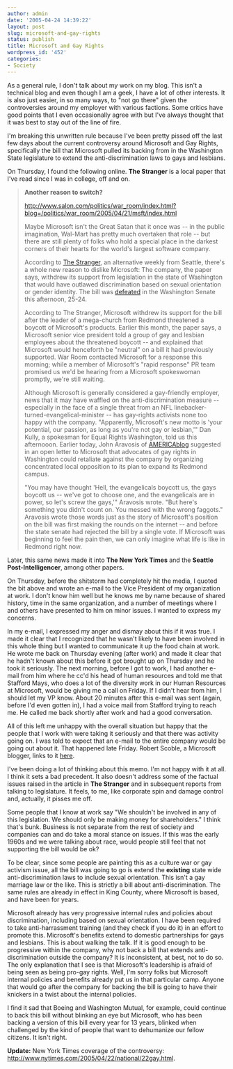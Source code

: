 ```yaml
---
author: admin
date: '2005-04-24 14:39:22'
layout: post
slug: microsoft-and-gay-rights
status: publish
title: Microsoft and Gay Rights
wordpress_id: '452'
categories:
- Society
---
```

<p>As a general rule, I don't talk about my work on my blog. This isn't a 
technical blog and even though I am a geek, I have a lot of other interests. It 
is also just easier, in so many ways, to &quot;not go there&quot; given the controversies 
around my employer with various factions. Some critics have good points that I 
even occasionally agree with but I've always thought that it was best to stay 
out of the line of fire. </p>
<p>I'm breaking this unwritten rule because I've been pretty pissed off the last 
few days about the current controversy around Microsoft and Gay Rights, 
specifically the bill that Microsoft pulled its backing from in the Washington 
State legislature to extend the anti-discrimination laws to gays and lesbians.</p>
<p>On Thursday, I found the following online. <b>The Stranger</b> is a local 
paper that I&#39;ve read since I was in college, off and on.</p>
<blockquote>
	<p>
		<b>Another reason to switch?</b></p>
	<p>
		<a title="http://www.salon.com/politics/war_room/index.html?blog=/politics/war_room/2005/04/21/msft/index.html" href="http://www.salon.com/politics/war_room/index.html?blog=/politics/war_room/2005/04/21/msft/index.html">
		http://www.salon.com/politics/war_room/index.html?blog=/politics/war_room/2005/04/21/msft/index.html</a></p>
	<p>
		Maybe Microsoft isn't the Great Satan that it once was -- 
		in the public imagination, Wal-Mart has pretty much overtaken that role 
		-- but there are still plenty of folks who hold a special place in the 
		darkest corners of their hearts for the world's largest software 
		company. </p>
	<p>
		According to
		<a title="http://www.salon.com/politics/war_room/%20http://www.thestranger.com/2005-04-21/feature.html" target="new" lid="The Stranger" href="http://www.salon.com/politics/war_room/%20http://www.thestranger.com/2005-04-21/feature.html%2520">
		The Stranger</a>, an alternative weekly from Seattle, there's a whole 
		new reason to dislike Microsoft: The company, the paper says, withdrew 
		its support from legislation in the state of Washington that would have 
		outlawed discrimination based on sexual orientation or gender identity. 
		The bill was
		<a title="http://www.salon.com/politics/war_room/%20http://seattlepi.nwsource.com/local/aplocal_story.asp?category=6420&amp;slug=WA+XGR+Gay+Rights" target="new" lid="defeated" el="http://seattlepi.nwsource.com/local/aplocal_story.asp?category=6420&amp;slug=WA+XGR+Gay+Rights" href="http://www.salon.com/politics/war_room/%20http://seattlepi.nwsource.com/local/aplocal_story.asp?category=6420&slug=WA+XGR+Gay+Rights">
		defeated</a> in the Washington Senate this afternoon, 25-24. </p>
	<p>According to The Stranger, Microsoft withdrew its support for the bill 
	after the leader of a mega-church from Redmond threatened a boycott of 
	Microsoft's products. Earlier this month, the paper says, a Microsoft senior 
	vice president told a group of gay and lesbian employees about the 
	threatened boycott -- and explained that Microsoft would henceforth be 
	&quot;neutral&quot; on a bill it had previously supported. War Room contacted 
	Microsoft for a response this morning; while a member of Microsoft's &quot;rapid 
	response&quot; PR team promised us we'd be hearing from a Microsoft spokeswoman 
	promptly, we're still waiting. </p>
	<p>Although Microsoft is generally considered a gay-friendly employer, news 
	that it may have waffled on the anti-discrimination measure -- especially in 
	the face of a single threat from an NFL 
	linebacker-turned-evangelical-minister -- has gay-rights activists none too 
	happy with the company. &quot;Apparently, Microsoft's new motto is 'your 
	potential, our passion, as long as you're not gay or lesbian,'&quot; Dan Kully, a 
	spokesman for Equal Rights Washington, told us this afternooon. Earlier 
	today, John Aravosis of
	<a title="http://www.salon.com/politics/war_room/%20http://www.americablog.org/" target="new" lid="AMERICAblog" href="http://www.salon.com/politics/war_room/%20http://www.americablog.org/">
	AMERICAblog</a> suggested in an open letter to Microsoft that advocates of 
	gay rights in Washington could retaliate against the company by organizing 
	concentrated local opposition to its plan to expand its Redmond campus. </p>
	<p>&quot;You may have thought 'Hell, the evangelicals boycott us, the gays 
	boycott us -- we've got to choose one, and the evangelicals are in power, so 
	let's screw the gays,'&quot; Aravosis wrote. &quot;But here's something you didn't 
	count on. You messed with the wrong faggots.&quot; Aravosis wrote those words 
	just as the story of Microsoft's position on the bill was first making the 
	rounds on the internet -- and before the state senate had rejected the bill 
	by a single vote. If Microsoft was beginning to feel the pain then, we can 
	only imagine what life is like in Redmond right now.</p>
</blockquote>
<p>Later, this same news made it into <b>The New York Times</b> and the <b>
Seattle Post-Intelligencer</b>, among other papers.</p>
<p>On Thursday, before the shitstorm had completely hit the media, I quoted the 
bit above and wrote an e-mail to the Vice President of my organization at work. 
I don&#39;t know him well but he knows me by name because of shared history, time in 
the same organization, and a number of meetings where I and others have 
presented to him on minor issues. I wanted to express my concerns. </p>
<p>In my e-mail, I expressed my anger and dismay about this if it was true. I 
made it clear that I recognized that he wasn&#39;t likely to have been involved in 
this whole thing but I wanted to communicate it up the food chain at work. He 
wrote me back on Thursday evening (after work) and made it clear that he hadn&#39;t 
known about this before it got brought up on Thursday and he took it seriously. 
The next morning, before I got to work, I had another e-mail from him where he 
cc&#39;d his head of human resources and told me that Stafford Mays, who does a lot 
of the diversity work in our Human Resources at Microsoft, would be giving me a 
call on Friday. If I didn&#39;t hear from him, I should let my VP know. About 20 
minutes after this e-mail was sent (again, before I&#39;d even gotten in), I had a 
voice mail from Stafford trying to reach me. He called me back shortly after 
work and had a good conversation.</p>
<p>All of this left me unhappy with the overall situation but happy that the 
people that I work with were taking it seriously and that there was activity 
going on. I was told to expect that an e-mail to the entire company would be 
going out about it. That happened late Friday. Robert Scoble, a Microsoft 
blogger, links to it
<a href="http://radio.weblogs.com/0001011/stories/2005/04/23/steveBallmersEmailAboutAntidiscriminationBill.html">
here</a>.</p>
<p>I&#39;ve been doing a lot of thinking about this memo. I&#39;m not happy with it at 
all. I think it sets a bad precedent. It also doesn&#39;t address some of the 
factual issues raised in the article in <b>The Stranger</b> and in subsequent 
reports from talking to legislature. It feels, to me, like corporate spin and 
damage control and, actually, it pisses me off.</p>
<p>Some people that I know at work say &quot;We shouldn&#39;t be involved in any of this 
legislation. We should only be making money for shareholders.&quot; I think that&#39;s 
bunk. Business is not separate from the rest of society and companies can and do 
take a moral stance on issues. If this was the early 1960s and we were talking 
about race, would people still feel that not supporting the bill would be ok?</p>
<p>To be clear, since some people are painting this as a culture war or gay 
activism issue, all the bill was going to go is extend the <b>existing</b> state 
wide anti-discrimination laws to include sexual orientation. This isn&#39;t a gay 
marriage law or the like. This is strictly a bill about anti-discrimination. The 
same rules are already in effect in King County, where Microsoft is based, and 
have been for years. </p>
<p>Microsoft already has very progressive internal rules and policies about 
discrimination, including based on sexual orientation. I have been required to 
take anti-harrassment training (and they check if you do it) in an effort to 
promote this. Microsoft&#39;s benefits extend to domestic partnerships for gays and 
lesbians. This is about walking the talk. If it is good enough to be progressive 
within the company, why not back a bill that extends anti-discrimination outside 
the company? It is inconsistent, at best, not to do so. The only explanation 
that I see is that Microsoft&#39;s leadership is afraid of being seen as being 
pro-gay rights. Well, I&#39;m sorry folks but Microsoft internal policies and 
benefits already put us in that particular camp. Anyone that would go after the 
company for backing the bill is going to have their knickers in a twist about 
the internal policies.</p>
<p>I find it sad that Boeing and Washington Mutual, for example, could continue 
to back this bill without blinking an eye but Microsoft, who has been backing a 
version of this bill every year for 13 years, blinked when challenged by the 
kind of people that want to dehumanize our fellow citizens. It isn&#39;t right.</p>
<p><b>Update:</b> New York Times coverage of the controversy: <a href="http://www.nytimes.com/2005/04/22/national/22gay.html">http://www.nytimes.com/2005/04/22/national/22gay.html<a>.</p>

